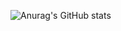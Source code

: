 ![Anurag's GitHub stats](https://github-readme-stats.vercel.app/api?username=giggs-lynx&count_private=true&show_icons=true&theme=tokyonight)
